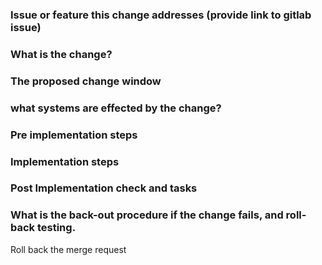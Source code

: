 ### Issue or feature this change addresses (provide link to gitlab issue)

###  What is the change? 

### The proposed change window

### what systems are effected by the change?

### Pre implementation steps

### Implementation steps

### Post Implementation check and tasks

### What is the back-out procedure if the change fails, and roll-back testing.
Roll back the merge request

